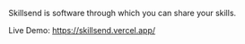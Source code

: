 Skillsend is software through which you can share your skills.

Live Demo: https://skillsend.vercel.app/

